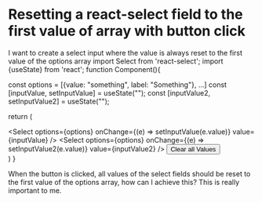 
# Resetting a react-select field to the first value of array with button click

I want to create a select input where the value is always reset to the first value of the options array
import Select from 'react-select';
import {useState} from 'react';
function Component(){

  const options = [{value: "something", label: "Something"}, ...]
  const [inputValue, setInputValue] = useState("");
  const [inputValue2, setInputValue2] = useState("");
  

  return (
    <div>
      <Select 
        options={options}
        onChange={(e) => setInputValue(e.value)}
        value={inputValue}
      />
      <Select 
        options={options}
        onChange={(e) => setInputValue2(e.value)}
        value={inputValue2}
      />
      <button onClick={handleReset}>Clear all Values</button>
    </div>
  )
}

When the button is clicked, all values of the select fields should be reset to the first value of the options array, how can I achieve this?
This is really important to me.

        